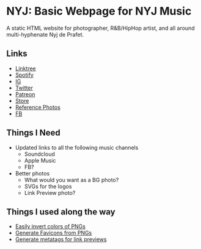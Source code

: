 # NYJ: Basic Webpage for NYJ Music

A static HTML website for photographer, R&B/HipHop artist, and all around multi-hyphenate Nyj de Prafet.

## Links

- [Linktree](https://linktr.ee/nyjdeprafet)
- [Spotify](https://open.spotify.com/artist/7BwxlRUGJTnkSIcA03fSob?si=F0ao42QlRJaO6Try9FCY1A)
- [IG](https://www.instagram.com/nyjmusic/)
- [Twitter](https://twitter.com/NYJthatsme)
- [Patreon](https://www.patreon.com/NYJdePrafet)
- [Store](https://abovelucid.com/)
- [Reference Photos](https://drive.google.com/drive/folders/1JgKzAUwaQ15Go_XD-B4_Vmpqno4VWwNo)
- [FB](https://www.facebook.com/NYJMusic/)

## Things I Need

- Updated links to all the following music channels
  - Soundcloud
  - Apple Music
  - FB?
- Better photos
  - What would you want as a BG photo?
  - SVGs for the logos
  - Link Preview photo?

## Things I used along the way

- [Easily invert colors of PNGs](https://wtools.io/invert-image-colors)
- [Generate Favicons from PNGs](https://favicon.io/favicon-converter/)
- [Generate metatags for link previews](https://metatags.io/)
